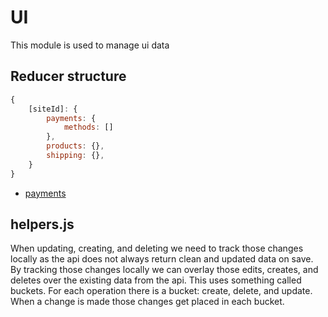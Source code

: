 # UI

This module is used to manage ui data

## Reducer structure

```js
{
	[siteId]: {
		payments: {
			methods: []
		},
		products: {},
		shipping: {},
	}
}
```

- [payments](payments/README.md)

## helpers.js

When updating, creating, and deleting we need to track those changes locally as
the api does not always return clean and updated data on save. By tracking those
changes locally we can overlay those edits, creates, and deletes over the
existing data from the api. This uses something called buckets. For each
operation there is a bucket: create, delete, and update. When a change is made
those changes get placed in each bucket.
